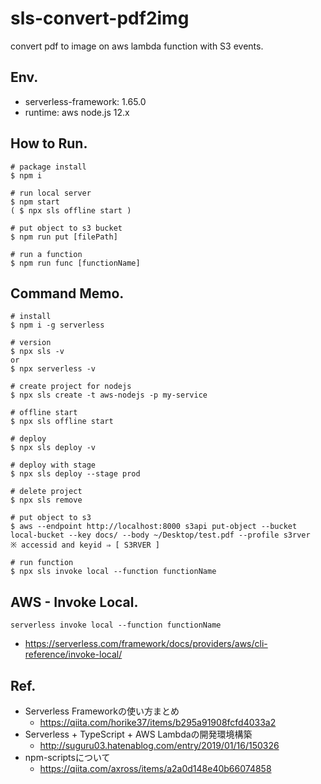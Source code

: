 # sls-convert-pdf2img
convert pdf to image on aws lambda function with S3 events.

## Env.
* serverless-framework: 1.65.0
* runtime: aws node.js 12.x


## How to Run.

```
# package install
$ npm i

# run local server
$ npm start
( $ npx sls offline start )

# put object to s3 bucket
$ npm run put [filePath]

# run a function
$ npm run func [functionName]

```

## Command Memo.

```
# install
$ npm i -g serverless

# version
$ npx sls -v
or
$ npx serverless -v

# create project for nodejs
$ npx sls create -t aws-nodejs -p my-service

# offline start
$ npx sls offline start

# deploy
$ npx sls deploy -v

# deploy with stage
$ npx sls deploy --stage prod

# delete project
$ npx sls remove

# put object to s3
$ aws --endpoint http://localhost:8000 s3api put-object --bucket local-bucket --key docs/ --body ~/Desktop/test.pdf --profile s3rver
※ accessid and keyid ⇒ [ S3RVER ]

# run function
$ npx sls invoke local --function functionName

```

## AWS - Invoke Local.

```
serverless invoke local --function functionName
```
* https://serverless.com/framework/docs/providers/aws/cli-reference/invoke-local/


## Ref.
* Serverless Frameworkの使い方まとめ
	* https://qiita.com/horike37/items/b295a91908fcfd4033a2
* Serverless + TypeScript + AWS Lambdaの開発環境構築
	* http://suguru03.hatenablog.com/entry/2019/01/16/150326
* npm-scriptsについて
	* https://qiita.com/axross/items/a2a0d148e40b66074858
